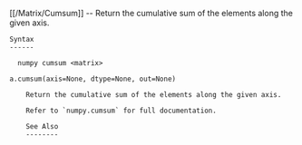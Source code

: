 [[/Matrix/Cumsum]] --     Return the cumulative sum of the elements along the given axis.

~~~
Syntax
------

  numpy cumsum <matrix>

a.cumsum(axis=None, dtype=None, out=None)

    Return the cumulative sum of the elements along the given axis.

    Refer to `numpy.cumsum` for full documentation.

    See Also
    --------
~~~
